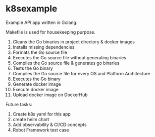 # k8sexample

Example API app written in Golang. 

Makefile is used for housekeeping purpose.
1.  Cleans the Go binaries in project directory & docker images 
2.  Installs missing dependencies 
3.  Formats the Go source file
4.  Executes the Go source file without generating binaries
5.  Compiles the Go source file & generates go binaries
6.  Tests the Go binary 
7.  Compiles the Go source file for every OS and Platform Architecture
8.  Executes the Go binary
9.  Generate docker image
10.  Execute docker image
11.  Upload docker image on DockerHub

Future tasks:
1. Create k8s yaml for this app
2. create helm chart
3. Add observability & CI/CD concepts
4. Robot Framework test case 


